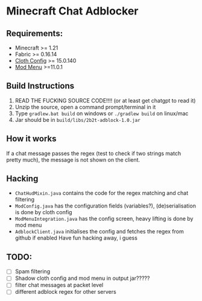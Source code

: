 # Minecraft Chat Adblocker

## Requirements:
- Minecraft >= 1.21
- Fabric >= 0.16.14
- [Cloth Config](https://modrinth.com/mod/cloth-config/versions?l=fabric) >= 15.0.140
- [Mod Menu](https://modrinth.com/mod/modmenu/versions?c=release&l=fabric) >=11.0.1

## Build Instructions
1. READ THE FUCKING SOURCE CODE!!!! (or at least get chatgpt to read it)
2. Unzip the source, open a command prompt/terminal in it
3. Type `gradlew.bat build` on windows or `./gradlew build` on linux/mac
4. Jar should be in `build/libs/2b2t-adblock-1.0.jar`

## How it works
If a chat message passes the regex (test to check if two strings match pretty much), the message is not shown on the client.

## Hacking
- `ChatHudMixin.java` contains the code for the regex matching and chat filtering
- `ModConfig.java` has the configuration fields (variables?), (de)serialisation is done by cloth config
- `ModMenuIntegration.java` has the config screen, heavy lifting is done by mod menu
- `AdblockClient.java` initialises the config and fetches the regex from github if enabled
Have fun hacking away, i guess

## TODO:
- [ ] Spam filtering
- [ ] Shadow cloth config and mod menu in output jar?????
- [ ] filter chat messages at packet level
- [ ] different adblock regex for other servers